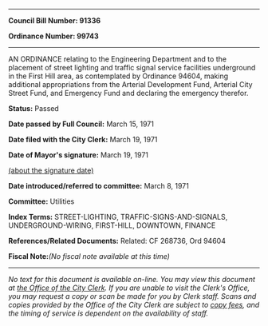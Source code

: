 

********

**Council Bill Number: 91336**
   
**Ordinance Number: 99743**
********

 AN ORDINANCE relating to the Engineering Department and to the placement of street lighting and traffic signal service facilities underground in the First Hill area, as contemplated by Ordinance 94604, making additional appropriations from the Arterial Development Fund, Arterial City Street Fund, and Emergency Fund and declaring the emergency therefor.

**Status:** Passed
   
**Date passed by Full Council:** March 15, 1971
   
**Date filed with the City Clerk:** March 19, 1971
   
**Date of Mayor's signature:** March 19, 1971
   
[(about the signature date)](/~public/approvaldate.htm)
   
   
   
**Date introduced/referred to committee:** March 8, 1971
   
**Committee:** Utilities
   
   
**Index Terms:** STREET-LIGHTING, TRAFFIC-SIGNS-AND-SIGNALS, UNDERGROUND-WIRING, FIRST-HILL, DOWNTOWN, FINANCE

**References/Related Documents:** Related: CF 268736, Ord 94604

**Fiscal Note:**_(No fiscal note available at this time)_
********

_No text for this document is available on-line. You may view this document at [the Office of the City Clerk](http://www.seattle.gov/leg/clerk/contactUs.htm). If you are unable to visit the Clerk's Office, you may request a copy or scan be made for you by Clerk staff. Scans and copies provided by the Office of the City Clerk are subject to [copy fees](http://clerk.seattle.gov/~public/clerkfees.htm), and the timing of service is dependent on the availability of staff._

